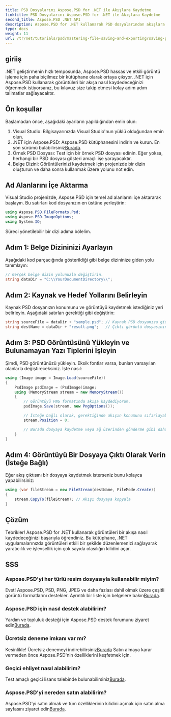 ```yaml
---
title: PSD Dosyalarını Aspose.PSD for .NET ile Akışlara Kaydetme
linktitle: PSD Dosyalarını Aspose.PSD for .NET ile Akışlara Kaydetme
second_title: Aspose.PSD .NET API
description: Aspose.PSD for .NET kullanarak PSD dosyalarından akışlara görüntüleri verimli bir şekilde nasıl kaydedeceğinizi keşfedin. Bu kapsamlı adım adım kılavuz ön koşulları, kodları ve teknikleri kapsar.
type: docs
weight: 11
url: /tr/net/tutorials/psd/mastering-file-saving-and-exporting/saving-psd-files-to-streams/
---
```

## giriiş

.NET geliştirmenin hızlı temposunda, Aspose.PSD hassas ve etkili görüntü işleme için paha biçilmez bir kütüphane olarak ortaya çıkıyor. .NET için Aspose.PSD kullanarak görüntüleri bir akışa nasıl kaydedeceğinizi öğrenmek istiyorsanız, bu kılavuz size takip etmesi kolay adım adım talimatlar sağlayacaktır.

## Ön koşullar

Başlamadan önce, aşağıdaki ayarların yapıldığından emin olun:

1. Visual Studio: Bilgisayarınızda Visual Studio'nun yüklü olduğundan emin olun.
2.  .NET için Aspose.PSD: Aspose.PSD kütüphanesini indirin ve kurun. En son sürümü bulabilirsiniz[Burada](https://releases.aspose.com/psd/net/).
3. Örnek PSD Dosyası: Test için bir örnek PSD dosyası edinin. Eğer yoksa, herhangi bir PSD dosyası gösteri amaçlı işe yarayacaktır.
4. Belge Dizini: Görüntülerinizi kaydetmek için projenizde bir dizin oluşturun ve daha sonra kullanmak üzere yolunu not edin.

## Ad Alanlarını İçe Aktarma

Visual Studio projenizde, Aspose.PSD için temel ad alanlarını içe aktararak başlayın. Bu satırları kod dosyanızın en üstüne yerleştirin:

```csharp
using Aspose.PSD.FileFormats.Psd;
using Aspose.PSD.ImageOptions;
using System.IO;
```

Süreci yönetilebilir bir dizi adıma bölelim.

## Adım 1: Belge Dizininizi Ayarlayın

Aşağıdaki kod parçacığında gösterildiği gibi belge dizininize giden yolu tanımlayın:

```csharp
// Gerçek belge dizin yolunuzla değiştirin.
string dataDir = "C:\\YourDocumentDirectory\\";
```

## Adım 2: Kaynak ve Hedef Yollarını Belirleyin

Kaynak PSD dosyanızın konumunu ve görüntüyü kaydetmek istediğiniz yeri belirleyin. Aşağıdaki satırları gerektiği gibi değiştirin:

```csharp
string sourceFile = dataDir + "sample.psd"; // Kaynak PSD dosyanıza giden yol
string destName = dataDir + "result.png";   // Çıktı görüntü dosyasının yolu
```

## Adım 3: PSD Görüntüsünü Yükleyin ve Bulunamayan Yazı Tiplerini İşleyin

Şimdi, PSD görüntünüzü yükleyin. Eksik fontlar varsa, bunları varsayılan olanlarla değiştireceksiniz. İşte nasıl:

```csharp
using (Image image = Image.Load(sourceFile))
{
    PsdImage psdImage = (PsdImage)image;
    using (MemoryStream stream = new MemoryStream())
    {
        // Görüntüyü PNG formatında akışa kaydediyorum.
        psdImage.Save(stream, new PngOptions());

        // İsteğe bağlı olarak, gerektiğinde akışın konumunu sıfırlayabilirsiniz
        stream.Position = 0;

        // Burada dosyaya kaydetme veya ağ üzerinden gönderme gibi daha ileri işlemler yapılabilir.
    }
}
```

## Adım 4: Görüntüyü Bir Dosyaya Çıktı Olarak Verin (İsteğe Bağlı)

Eğer akış çıktısını bir dosyaya kaydetmek isterseniz bunu kolayca yapabilirsiniz:

```csharp
using (var fileStream = new FileStream(destName, FileMode.Create))
{
    stream.CopyTo(fileStream); // Akışı dosyaya kopyala
}
```

## Çözüm

Tebrikler! Aspose.PSD for .NET kullanarak görüntüleri bir akışa nasıl kaydedeceğinizi başarıyla öğrendiniz. Bu kütüphane, .NET uygulamalarınızda görüntüleri etkili bir şekilde düzenlemenizi sağlayarak yaratıcılık ve işlevsellik için çok sayıda olasılığın kilidini açar.

## SSS

### Aspose.PSD'yi her türlü resim dosyasıyla kullanabilir miyim?
 Evet! Aspose.PSD, PSD, PNG, JPEG ve daha fazlası dahil olmak üzere çeşitli görüntü formatlarını destekler. Ayrıntılı bir liste için belgelere bakın[Burada](https://reference.aspose.com/psd/net/).

### Aspose.PSD için nasıl destek alabilirim?
 Yardım ve topluluk desteği için Aspose.PSD destek forumunu ziyaret edin[Burada](https://forum.aspose.com/c/psd/34).

### Ücretsiz deneme imkanı var mı?
 Kesinlikle! Ücretsiz denemeyi indirebilirsiniz[Burada](https://releases.aspose.com/) Satın almaya karar vermeden önce Aspose.PSD'nin özelliklerini keşfetmek için.

### Geçici ehliyet nasıl alabilirim?
 Test amaçlı geçici lisans talebinde bulunabilirsiniz[Burada](https://purchase.conholdate.com/temporary-license/).

### Aspose.PSD'yi nereden satın alabilirim?
 Aspose.PSD'yi satın almak ve tüm özelliklerinin kilidini açmak için satın alma sayfasını ziyaret edin[Burada](https://purchase.conholdate.com/buy).